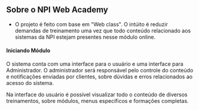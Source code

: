 ## Sobre o NPI Web Academy

 - O projeto é feito com base em "Web class". O intúito é reduzir demandas de treinamento uma vez
 que todo conteúdo relacionado aos sistemas da NPI estejam presentes nesse módulo online.

<h4>Iniciando Módulo</h4>
<p>
    O sistema conta com uma interface para o usuário e uma interface para Administrador.
    O administrador será responsável pelo controle do conteúdo e notificações enviadas 
    por clientes, sobre dúvidas e erros relacionados ao acesso do sistema.
</p>
<p>
    Na interface do usuário é possível visualizar todo o conteúdo de diversos treinamentos, sobre
    módulos, menus específicos e formações completas.
</p>
